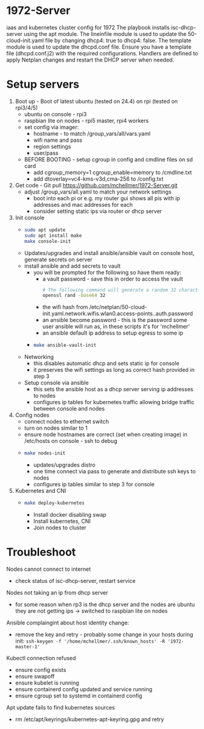 # 1972-Server
iaas and kubernetes cluster config for 1972
The playbook installs isc-dhcp-server using the apt module.
The lineinfile module is used to update the 50-cloud-init.yaml file by changing dhcp4: true to dhcp4: false.
The template module is used to update the dhcpd.conf file. Ensure you have a template file (dhcpd.conf.j2) with the required configurations.
Handlers are defined to apply Netplan changes and restart the DHCP server when needed.

# Setup servers
1. Boot up - Boot of latest ubuntu (tested on 24.4) on rpi (tested on rpi3/4/5)
   - ubuntu on console - rpi3
   - raspbian lite on nodes - rpi5 master, rpi4 workers
   - set config via imager:
     - hostname - to match /group_vars/all/vars.yaml
     - wifi name and pass
     - region settings
     - user/pass
   - BEFORE BOOTING - setup cgroup in config and cmdline files on sd card
     - add cgroup_memory=1 cgroup_enable=memory to /cmdline.txt
     - add dtoverlay=vc4-kms-v3d,cma-256 to /config.txt
2. Get code - Git pull https://github.com/mchellmer/1972-Server.git
   - adjust /group_vars/all.yaml to match your network settings
     - boot into each pi or e.g. my router gui shows all pis with ip addresses and mac addresses for each
     - consider setting static ips via router or dhcp server
3. Init console
   - ```bash
     sudo apt update
     sudo apt install make
     make console-init
     ```
   - Updates/upgrades and install ansible/ansible vault on console host, generate secrets on server
   - install ansible and add secrets to vault
     - you will be prompted for the following so have them ready:
       - a vault password - save this in order to access the vault
         ```bash
         # The following command will generate a random 32 character password
         openssl rand -base64 32
         ```
       - the wifi hash from /etc/netplan/50-cloud-init.yaml.network.wifis.wlan0.access-points.<wifi name>.auth.password
       - an ansible become password - this is the password some user ansible will run as, in these scripts it's for 'mchellmer'
       - an ansible default ip address to setup egress to some ip
     - ```bash
       make ansible-vault-init
       ```
   - Networking
     - this disables automatic dhcp and sets static ip for console
     - it preserves the wifi settings as long as correct hash provided in step 3
   - Setup console via ansible
     - this sets the ansible host as a dhcp server serving ip addresses to nodes
     - configures ip tables for kubernetes traffic allowing bridge traffic between console and nodes
4. Config nodes
    - connect nodes to ethernet switch
    - turn on nodes similar to 1 
    - ensure node hostnames are correct (set when creating image) in /etc/hosts on console - ssh to debug
    - ```bash
      make nodes-init
      ```
      - updates/upgrades distro
      - one time connect via pass to generate and distribute ssh keys to nodes
      - configures ip tables similar to step 3 for console
5. Kubernetes and CNI
   - ```bash
     make deploy-kubernetes
     ```
     - Install docker disabling swap
     - Install kubernetes, CNI
     - Join nodes to cluster

# Troubleshoot
Nodes cannot connect to internet
- check status of isc-dhcp-server, restart service

Nodes not taking an ip from dhcp server
- for some reason when rp3 is the dhcp server and the nodes are ubuntu they are not getting ips -> switched to raspbian lite on nodes

Ansible complaingint about host identity change:
- remove the key and retry - probably some change in your hosts during init: `ssh-keygen -f '/home/mchellmer/.ssh/known_hosts' -R '1972-master-1'`

Kubectl connection refused
- ensure config exists
- ensure swapoff
- ensure kubelet is running
- ensure containerd config updated and service running
- ensure cgroup set to systemd in containerd config

Apt update fails to find kubernetes sources
- rm /etc/apt/keyrings/kubernetes-apt-keyring.gpg and retry